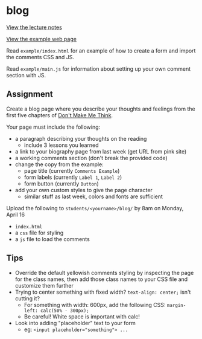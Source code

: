 # blog

[View the lecture notes](/lectures/week2)

[View the example web page](https://mpaulweeks.github.io/cfc2018/homework/blog/example)

Read `example/index.html` for an example of how to create a form and import the comments CSS and JS.

Read `example/main.js` for information about setting up your own comment section with JS.

## Assignment

Create a blog page where you describe your thoughts and feelings from the first five chapters of [Don't Make Me Think](http://static.mpaulweeks.com/files/think.pdf).

Your page must include the following:
- a paragraph describing your thoughts on the reading
  - include 3 lessons you learned
- a link to your biography page from last week (get URL from pink site)
- a working comments section (don't break the provided code)
- change the copy from the example:
  - page title (currently `Comments Example`)
  - form labels (currently `Label 1`, `Label 2`)
  - form button (currently `Button`)
- add your own custom styles to give the page character
  - similar stuff as last week, colors and fonts are sufficient

Upload the following to `students/<yourname>/blog/` by 8am on Monday, April 16
- `index.html`
- a `css` file for styling
- a `js` file to load the comments

## Tips
- Override the default yellowish comments styling by inspecting the page for the class names, then add those class names to your CSS file and customize them further
- Trying to center something with fixed width? `text-align: center;` isn't cutting it?
  - For something with width: 600px, add the following CSS: `margin-left: calc(50% - 300px);`
  - Be careful! White space is important with calc!
- Look into adding "placeholder" text to your form
  - eg: `<input placeholder="something"> ...`
